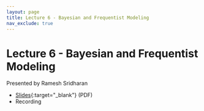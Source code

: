 ```yaml
---
layout: page
title: Lecture 6 - Bayesian and Frequentist Modeling
nav_exclude: true
---
```


# Lecture 6 - Bayesian and Frequentist Modeling

Presented by Ramesh Sridharan

- [Slides](https://docs.google.com/presentation/d/14irmr2GU5tejyPseXPPi8ckxFvvQ7ig6MPvw7GwHgSI/edit?usp=sharing){:target="_blank"} (PDF)
- Recording
